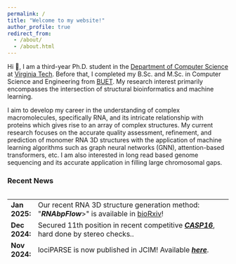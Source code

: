 ```yaml
---
permalink: /
title: "Welcome to my website!"
author_profile: true
redirect_from: 
  - /about/
  - /about.html
---
```


Hi 👋, I am a third-year Ph.D. student in the [Department of Computer Science](https://cs.vt.edu) at [Virginia Tech](https://www.vt.edu). Before that, I completed my B.Sc. and M.Sc. in Computer Science and Engineering from [BUET](https://www.buet.ac.bd/web/#/). My research interest primarily encompasses the intersection of structural bioinformatics and machine learning. 

I aim to develop my career in the understanding of complex macromolecules, specifically RNA, and its intricate relationship with proteins which gives rise to an array of complex structures. My current research focuses on the accurate quality assessment, refinement, and prediction of monomer RNA 3D structures with the application of machine learning algorithms such as graph neural networks (GNN), attention-based transformers, etc. I am also interested in long read based genome sequencing and its accurate application in filling large chromosomal gaps.

### **Recent News**

<style>
table, tr, td {
    border: none;
}
</style>
<div style="height:150px;overflow:auto;border:0px;border-collapse: collapse;" >
<table  border="none" style="border:0px;border-collapse: collapse;" rules="none" >
	<colgroup>
       <col span="1" style="width: 12%;">
       <col span="1" style="width: 88%;">
	</colgroup>


<tr>
	<td> <b> Jan 2025: </b> </td> 
	<td> Our recent RNA 3D structure generation method: "<b><i>RNAbpFlow</i></b>>" is available in <a href="https://www.biorxiv.org/content/10.1101/2025.01.24.634669v1">bioRxiv</a>!</td>
	
</tr>

<tr>
	<td> <b> Dec 2024: </b> </td> 
	<td> Secured 11th position in recent competitive <b><i><a href="https://predictioncenter.org/casp16/index.cgi">CASP16</a></i></b>, hard done by stereo checks..</td>
	
</tr>

<tr>
	<td> <b> Nov 2024: </b> </td> 
	<td> lociPARSE is now published in JCIM! Available <b><i><a href="https://pubs.acs.org/doi/10.1021/acs.jcim.4c01621?fig=fig1&ref=pdf">here</a></i></b>.</td>
	
</tr>

<tr>
	<td> <b> July 2024: </b> </td> 
	<td> Presented our work lociPARSE as a poster with a flash talk in the iRNA track at <b><i><a href="https://www.iscb.org/ismb2024/programme-schedule/posters">ISMB 2024</a></i></b>.</td>
	
</tr>

<tr>
	<td> <b> July 2024: </b> </td> 
	<td> Published my first paper as a PhD student! Title: "The landscape of RNA 3D structure modeling with transformer networks”. Available <b><i><a href="https://doi.org/10.1093/biomethods/bpae047">here</a></i></b>. </td>
	
</tr>

<tr>
	<td> <b> Jan 2024: </b> </td> 
	<td> Our paper titled: "EquiPNAS: improved protein-nucleic acid binding site prediction using protein-language-model-informed equivariant deep graph neural networks" is accepted in <b><i><a href="https://doi.org/10.1093/nar/gkae039">NAR</a></i></b>. </td>
	
</tr>

<tr>
	<td> <b> Nov 2023: </b> </td> 
	<td> Our recent paper titled: "lociPARSE: a locality-aware invariant point attention model for scoring RNA 3D structures" is available in <a href="https://www.biorxiv.org/content/10.1101/2023.11.04.565599v1">bioRxiv</a>.</td>

</tr>
 
 <tr>
	 <td> <b> Aug 2022: </b> </td>
	 <td> Excited to join <a href="https://people.cs.vt.edu/dbhattacharya/">Bhattacharya Lab</a> to start my PhD journey!</td>
  
</tr>

</table>
